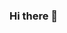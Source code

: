 ### Hi there 👋

<!--
**WellingtonADS/WellingtonADS** is a ✨ _special_ ✨ repository because its `README.md` (this file) appears on your GitHub profile.

Here are some ideas to get you started:


- 👋 Hi, I’m @WellingtonADS, Wellington Uchôa 
- 👀 I’m interested in technology and systems analysis
- 🌱 I’m currently learning C/C++, python, html, css, javascript
- 💞️ I’m looking to collaborate with software development and planning
- 📫 How to contact me through Instagram @ideiacode
- 😄 Pronouns: He
- ⚡ Fun fact: I don't know how to fry eggs

-->
